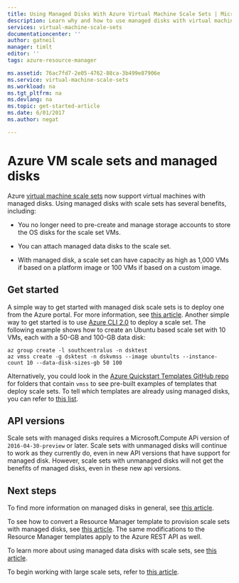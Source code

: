 ```yaml
---
title: Using Managed Disks With Azure Virtual Machine Scale Sets | Microsoft Docs
description: Learn why and how to use managed disks with virtual machine scale sets
services: virtual-machine-scale-sets
documentationcenter: ''
author: gatneil
manager: timlt
editor: ''
tags: azure-resource-manager

ms.assetid: 76ac7fd7-2e05-4762-88ca-3b499e87906e
ms.service: virtual-machine-scale-sets
ms.workload: na
ms.tgt_pltfrm: na
ms.devlang: na
ms.topic: get-started-article
ms.date: 6/01/2017
ms.author: negat

---
```

# Azure VM scale sets and managed disks

Azure [virtual machine scale sets](/azure/virtual-machine-scale-sets/) now support virtual machines with managed disks. Using managed disks with scale sets has several benefits, including:

* You no longer need to pre-create and manage storage accounts to store the OS disks for the scale set VMs.

* You can attach managed data disks to the scale set.

* With managed disk, a scale set can have capacity as high as 1,000 VMs if based on a platform image or 100 VMs if based on a custom image.

## Get started

A simple way to get started with managed disk scale sets is to deploy one from the Azure portal. For more information, see [this article](./virtual-machine-scale-sets-portal-create.md). Another simple way to get started is to use [Azure CLI 2.0](https://docs.microsoft.com/cli/azure/install-az-cli2) to deploy a scale set. The following example shows how to create an Ubuntu based scale set with 10 VMs, each with a 50-GB and 100-GB data disk:

```azurecli
az group create -l southcentralus -n dsktest
az vmss create -g dsktest -n dskvmss --image ubuntults --instance-count 10 --data-disk-sizes-gb 50 100
```

Alternatively, you could look in the [Azure Quickstart Templates GitHub repo](https://github.com/Azure/azure-quickstart-templates) for folders that contain `vmss` to see pre-built examples of templates that deploy scale sets. To tell which templates are already using managed disks, you can refer to [this list](https://github.com/Azure/azure-quickstart-templates/blob/master/managed-disk-support-list.md).

## API versions

Scale sets with managed disks requires a Microsoft.Compute APi version of `2016-04-30-preview` or later. Scale sets with unmanaged disks will continue to work as they currently do, even in new API versions that have support for managed disk. However, scale sets with unmanaged disks will not get the benefits of managed disks, even in these new api versions.

## Next steps

To find more information on managed disks in general, see [this article](../storage/storage-managed-disks-overview.md).

To see how to convert a Resource Manager template to provision scale sets with managed disks, see [this article](./virtual-machine-scale-sets-convert-template-to-md.md). The same modifications to the Resource Manager templates apply to the Azure REST API as well.

To learn more about using managed data disks with scale sets, see [this article](./virtual-machine-scale-sets-attached-disks.md).

To begin working with large scale sets, refer to [this article](./virtual-machine-scale-sets-placement-groups.md).


